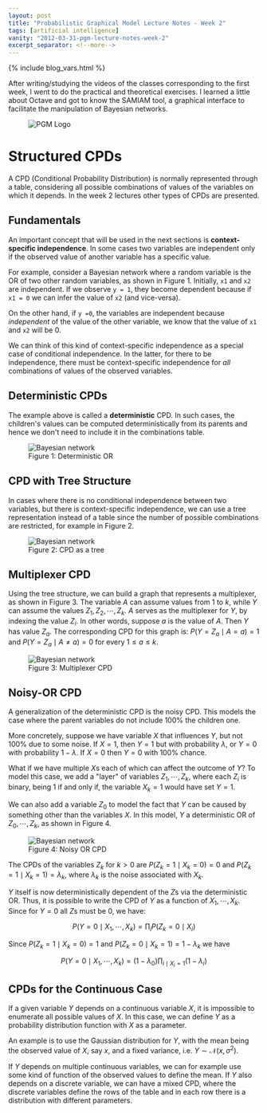```yaml
---
layout: post
title: "Probabilistic Graphical Model Lecture Notes - Week 2"
tags: [artificial intelligence]
vanity: "2012-03-31-pgm-lecture-notes-week-2"
excerpt_separator: <!--more-->
---
```

{% include blog_vars.html %}

After writing/studying the videos of the classes corresponding to the first week, I went to do the practical and theoretical exercises. I learned a little about Octave and got to know the SAMIAM tool, a graphical interface to facilitate the manipulation of Bayesian networks.

<figure class="center_children">
    <img src="{{site.url}}/resources/blog/2012-03-18-pgm-lecture-notes-week-1/course-logo.png" alt="PGM Logo" />
</figure>


# Structured CPDs

A CPD (Conditional Probability Distribution) is normally represented through a table, considering all possible combinations of values of the variables on which it depends. In the week 2 lectures other types of CPDs are presented.

## Fundamentals

An important concept that will be used in the next sections is **context-specific independence**. In some cases two variables are independent only if the observed value of another variable has a specific value.

For example, consider a Bayesian network where a random variable is the OR of two other random variables, as shown in Figure 1. Initially, `x1` and `x2` are independent. If we observe `y = 1`, they become dependent because if `x1 = 0` we can infer the value of `x2` (and vice-versa).

On the other hand, if `y =0`, the variables are independent because *independent* of the value of the other variable, we know that the value of `x1` and `x2` will be 0.

We can think of this kind of context-specific independence as a special case of conditional independence. In the latter, for there to be independence, there must be context-specific independence for *all* combinations of values of the observed variables.

## Deterministic CPDs

The example above is called a **deterministic** CPD. In such cases, the children's values can be computed deterministically from its parents and hence we don't need to include it in the combinations table.

<figure class="center_children">
    <img src="{{resources_path}}/or-bn1.png" alt="Bayesian network"/>
    <figcaption>Figure 1: Deterministic OR</figcaption>
</figure>


## CPD with Tree Structure

In cases where there is no conditional independence between two variables, but there is context-specific independence, we can use a tree representation instead of a table since the number of possible combinations are restricted, for example in Figure 2.

<figure class="center_children">
    <img src="{{resources_path}}/tree-cpd.png" alt="Bayesian network"/>
    <figcaption>Figure 2: CPD as a tree</figcaption>
</figure>

## Multiplexer CPD

Using the tree structure, we can build a graph that represents a multiplexer, as shown in Figure 3. The variable $A$ can assume values from $1$ to $k$, while $Y$ can assume the values $Z_1, Z_2, \cdots, Z_k$. $A$ serves as the multiplexer for $Y$, by indexing the value $Z_i$. In other words, suppose $a$ is the value of $A$. Then $Y$ has value $Z_a$. The corresponding CPD for this graph is: $P(Y = Z_a \mid A = a) = 1$ and $P(Y = Z_a \mid A \neq a) = 0$ for every $1 \le a \le k$.

<figure class="center_children">
    <img src="{{resources_path}}/mutiplexer.png" alt="Bayesian network"/>
    <figcaption>Figure 3: Multiplexer CPD</figcaption>
</figure>

## Noisy-OR CPD

A generalization of the deterministic CPD is the noisy CPD. This models the case where the parent variables do not include 100% the children one.

More concretely, suppose we have variable $X$ that influences $Y$, but not 100% due to some noise. If $X = 1$, then $Y = 1$ but with probability $\lambda$, or $Y = 0$ with probability $1 - \lambda$. If $X = 0$ then $Y = 0$ with 100% chance.

What if we have multiple $X$s each of which can affect the outcome of $Y$? To model this case, we add a "layer" of variables $Z_1, \cdots, Z_k$, where each $Z_i$ is binary, being 1 if and only if, the variable $X_k = 1$ would have set $Y = 1$.

We can also add a variable $Z_0$ to model the fact that $Y$ can be caused by something other than the variables $X$. In this model, $Y$ a deterministic OR of $Z_0, \cdots, Z_k$, as shown in
Figure 4.

<figure class="center_children">
    <img src="{{resources_path}}/noisy-or-cpd.png" alt="Bayesian network"/>
    <figcaption>Figure 4: Noisy OR CPD</figcaption>
</figure>


The CPDs of the variables $Z_k$ for $k > 0$ are $P(Z_k = 1 \mid X_k = 0) = 0$ and $P(Z_k = 1 \mid X_k = 1) = \lambda_k$, where $\lambda_k$ is the noise associated with $X_k$.

$Y$ itself is now deterministically dependent of the $Z$s via the deterministic OR. Thus, it is possible to write the CPD of $Y$ as a function of $X_1, \cdots, X_k$. Since for $Y = 0$ all $Z$s must be 0, we have:

$$P(Y = 0 \mid X_1, \cdots, X_k) = \prod_{i} P(Z_k = 0 \mid X_i)$$

Since $P(Z_k = 1 \mid X_k = 0) = 1$ and $P(Z_k = 0 \mid X_k = 1) = 1 - \lambda_k$ we have

$$P(Y = 0 \mid X_1, \cdots, X_k) =  (1 - \lambda_0) \prod_{i \mid X_i = 1} (1 - \lambda_i)$$

## CPDs for the Continuous Case

If a given variable $Y$ depends on a continuous variable $X$, it is impossible to enumerate all possible values of $X$. In this case, we can define $Y$ as a probability distribution function with $X$ as a parameter.

An example is to use the Gaussian distribution for $Y$, with the mean being the observed value of $X$, say $x$, and a fixed variance, i.e. $Y \sim \mathcal{N}(x, \sigma^2)$.

If $Y$ depends on multiple continuous variables, we can for example use some kind of function of the observed values to define the mean. If $Y$ also depends on a discrete variable, we can have a mixed CPD, where the discrete variables define the rows of the table and in each row there is a distribution with different parameters.
